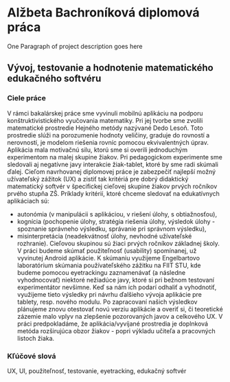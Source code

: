 # Alžbeta Bachroníková diplomová práca 

One Paragraph of project description goes here

## Vývoj, testovanie a hodnotenie matematického edukačného softvéru 

### Ciele práce

V rámci bakalárskej práce sme vyvinuli mobilnú aplikáciu na podporu
konštruktivistického vyučovania matematiky. Pri jej tvorbe sme zvolili
matematické prostredie Hejného metódy nazývané Dedo Lesoň. Toto prostredie
slúži na porozumenie hodnoty veličiny, graduje do rovností a nerovností,
je modelom riešenia rovníc pomocou ekvivalentných úprav. Aplikácia mala
motivačnú silu, ktorú sme si overili jednoduchým experimentom na malej
skupine žiakov. Pri pedagogickom experimente sme sledovali aj negatívne javy
interakcie žiak-tablet, ktoré by sme radi skúmali ďalej. Cieľom navrhovanej
diplomovej práce je zabezpečiť najlepší možný užívateľský zážitok (UX)
a zistiť tak kritériá pre dobrý didaktický matematický softvér v špecifickej
cieľovej skupine žiakov prvých ročníkov prvého stupňa ZŠ. Príklady kritérií,
ktoré chceme sledovať na edukatívnych aplikáciach sú:
- autonómia (v manipulácii s aplikáciou, v riešení úlohy, s obtiažnosťou),
- kognícia (pochopenie úlohy, stratégia riešenia úlohy, výsledok úlohy -
spoznanie správneho výsledku, správanie pri správnom výsledku),
- misinterpretácia (neadekvátnosť úlohy, nevhodné užívateľské rozhranie).
Cieľovou skupinou sú žiaci prvých ročníkov základnej školy.
V práci budeme skúmať použiteľnosť (usability) spomínanej, už vyvinutej
Android aplikácie. K skúmaniu využijeme Engelbartovo laboratórium
skúmania používateľského zážitku na FIIT STU, kde budeme pomocou
eyetrackingu zaznamenávať (a následne vyhodnocovať) niektoré nežiadúce
javy, ktoré si pri bežnom testovaní experimentátor nevšimne. Keď sa nám ich
podarí odhaliť a vyhodnotiť, využijeme tieto výsledky pri návrhu ďalšieho
vývoja aplikácie pre tablety, resp. nového modulu. Po zapracovaní našich
výsledkov plánujeme znovu otestovať novú verziu aplikácie a overiť si, či
teoretické zázemie malo vplyv na zlepšenie pozorovaných javov a celkového
UX. V práci predpokladáme, že aplikácia/vyvíjané prostredia je doplnková
metóda rozširujúca obzor žiakov - popri výkladu učiteľa a pracovných listoch
žiaka.

### Kľúčové slová

UX, UI, použiteľnosť, testovanie, eyetracking, edukačný softvér